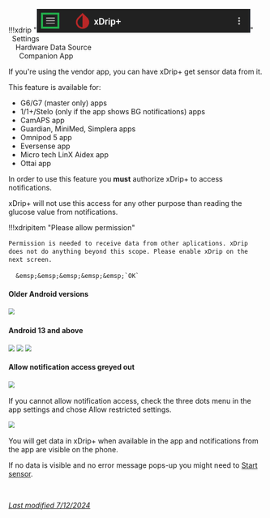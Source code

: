 !!!xdrip "<img src="../../images/hamburger_menu.png" style="zoom:75%;" />"  
    &ensp;Settings  
    &emsp;Hardware Data Source  
    &ensp;&emsp;Companion App

If you're using the vendor app, you can have xDrip+ get sensor data from it.

This feature is available for:

- G6/G7 (master only) apps
- 1/1+/Stelo (only if the app shows BG notifications) apps
- CamAPS app
- Guardian, MiniMed, Simplera apps
- Omnipod 5 app
- Eversense app
- Micro tech LinX Aidex app
- Ottai app

In order to use this feature you **must** authorize xDrip+ to access notifications.

xDrip+ will not use this access for any other purpose than reading the glucose value from notifications.

!!!xdripitem "Please allow permission"  
      

    Permission is needed to receive data from other aplications. xDrip does not do anything beyond this scope. Please enable xDrip on the next screen.  
      
      &emsp;&emsp;&emsp;&emsp;&emsp;`OK`

#### Older Android versions

<img src="../images/Companion1a.png" style="zoom:78%;" />

#### Android 13 and above

<img src="../images/Companion2.png" style="zoom:78%;" />

<img src="../images/Companion3.png" style="zoom:78%;" />

<img src="../images/Companion4.png" style="zoom:78%;" />

#### Allow notification access greyed out

<img src="../images/Companion5.png" style="zoom:78%;" />

If you cannot allow notification access, check the three dots menu in the app settings and chose Allow restricted settings.

<img src="../images/Companion6.png" style="zoom:78%;" />

</br>

You will get data in xDrip+ when available in the app and notifications from the app are visible on the phone.

If no data is visible and no error message pops-up you might need to [Start sensor](../../use/startsensor/#followers-and-companion-apps).

</br>

[*Last modified 7/12/2024*](https://github.com/NightscoutFoundation/xDrip/releases/tag/2024.11.26)